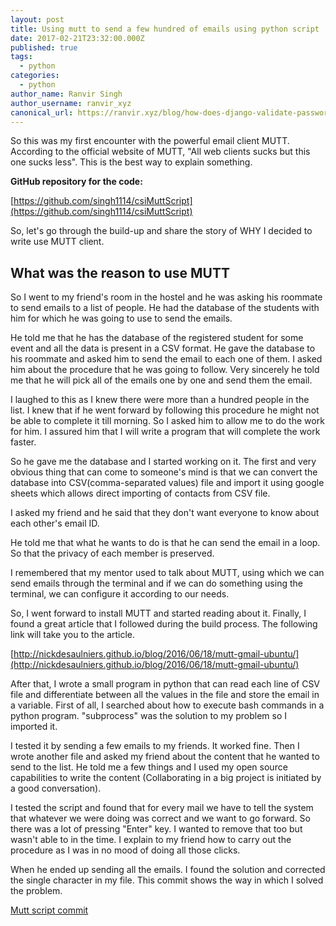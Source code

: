 ```yaml
---
layout: post
title: Using mutt to send a few hundred of emails using python script
date: 2017-02-21T23:32:00.000Z
published: true
tags:
  - python
categories:
  - python
author_name: Ranvir Singh
author_username: ranvir_xyz
canonical_url: https://ranvir.xyz/blog/how-does-django-validate-passwords/
---
```


So this was my first encounter with the powerful email client MUTT. According to the official website of MUTT, "All web clients sucks but this one sucks less". This is the best way to explain something.

**GitHub repository for the code:**

[https://github.com/singh1114/csiMuttScript](https://github.com/singh1114/csiMuttScript)

So, let's go through the build-up and share the story of WHY I decided to write use MUTT client.

## What was the reason to use MUTT

So I went to my friend's room in the hostel and he was asking his roommate to send emails to a list of people. He had the database of the students with him for which he was going to use to send the emails.

He told me that he has the database of the registered student for some event and all the data is present in a CSV format. He gave the database to his roommate and asked him to send the email to each one of them. I asked him about the procedure that he was going to follow. Very sincerely he told me that he will pick all of the emails one by one and send them the email.

I laughed to this as I knew there were more than a hundred people in the list. I knew that if he went forward by following this procedure he might not be able to complete it till morning. So I asked him to allow me to do the work for him. I assured him that I will write a program that will complete the work faster.

So he gave me the database and I started working on it. The first and very obvious thing that can come to someone's mind is that we can convert the database into CSV(comma-separated values) file and import it using google sheets which allows direct importing of contacts from CSV file.

I asked my friend and he said that they don't want everyone to know about each other's email ID.

He told me that what he wants to do is that he can send the email in a loop. So that the privacy of each member is preserved.

I remembered that my mentor used to talk about MUTT, using which we can send emails through the terminal and if we can do something using the terminal, we can configure it according to our needs.

So, I went forward to install MUTT and started reading about it. Finally, I found a great article that I followed during the build process. The following link will take you to the article.

[http://nickdesaulniers.github.io/blog/2016/06/18/mutt-gmail-ubuntu/](http://nickdesaulniers.github.io/blog/2016/06/18/mutt-gmail-ubuntu/)

After that, I wrote a small program in python that can read each line of CSV file and differentiate between all the values in the file and store the email in a variable. First of all, I searched about how to execute bash commands in a python program. "subprocess" was the solution to my problem so I imported it.

I tested it by sending a few emails to my friends. It worked fine. Then I wrote another file and asked my friend about the content that he wanted to send to the list. He told me a few things and I used my open source capabilities to write the content (Collaborating in a big project is initiated by a good conversation).

I tested the script and found that for every mail we have to tell the system that whatever we were doing was correct and we want to go forward. So there was a lot of pressing "Enter" key. I wanted to remove that too but wasn't able to in the time. I explain to my friend how to carry out the procedure as I was in no mood of doing all those clicks.

When he ended up sending all the emails. I found the solution and corrected the single character in my file. This commit shows the way in which I solved the problem.

[Mutt script commit](https://github.com/singh1114/csiMuttScript/commit/75f2eccb6928fdb3994390283ebe205cf17d4bbb)
